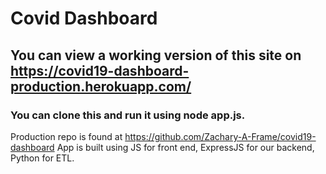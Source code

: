 # Covid Dashboard

## You can view a working version of this site on https://covid19-dashboard-production.herokuapp.com/

### You can clone this and run it using node app.js.  

Production repo is found at https://github.com/Zachary-A-Frame/covid19-dashboard
App is built using JS for front end, ExpressJS for our backend, Python for ETL. 
